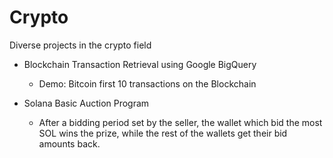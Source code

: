 # Crypto
Diverse projects in the crypto field

- Blockchain Transaction Retrieval using Google BigQuery
  - Demo: Bitcoin first 10 transactions on the Blockchain

- Solana Basic Auction Program
  - After a bidding period set by the seller, the wallet which bid the most SOL wins the prize, while the rest of the wallets get their bid amounts back.

